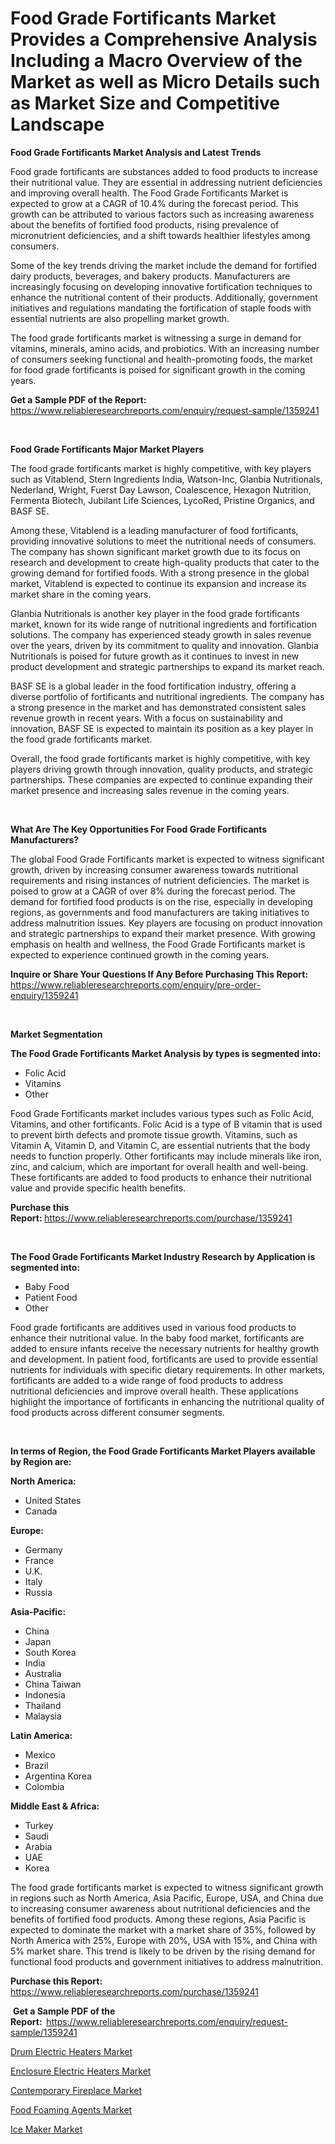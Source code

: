 <p><h1>Food Grade Fortificants Market Provides a Comprehensive Analysis Including a Macro Overview of the Market as well as Micro Details such as Market Size and Competitive Landscape</h1></p><p><strong>Food Grade Fortificants Market Analysis and Latest Trends</strong></p>
<p><p>Food grade fortificants are substances added to food products to increase their nutritional value. They are essential in addressing nutrient deficiencies and improving overall health. The Food Grade Fortificants Market is expected to grow at a CAGR of 10.4% during the forecast period. This growth can be attributed to various factors such as increasing awareness about the benefits of fortified food products, rising prevalence of micronutrient deficiencies, and a shift towards healthier lifestyles among consumers.</p><p>Some of the key trends driving the market include the demand for fortified dairy products, beverages, and bakery products. Manufacturers are increasingly focusing on developing innovative fortification techniques to enhance the nutritional content of their products. Additionally, government initiatives and regulations mandating the fortification of staple foods with essential nutrients are also propelling market growth.</p><p>The food grade fortificants market is witnessing a surge in demand for vitamins, minerals, amino acids, and probiotics. With an increasing number of consumers seeking functional and health-promoting foods, the market for food grade fortificants is poised for significant growth in the coming years.</p></p>
<p><strong>Get a Sample PDF of the Report:&nbsp;</strong> <a href="https://www.reliableresearchreports.com/enquiry/request-sample/1359241">https://www.reliableresearchreports.com/enquiry/request-sample/1359241</a></p>
<p>&nbsp;</p>
<p><strong>Food Grade Fortificants Major Market Players</strong></p>
<p><p>The food grade fortificants market is highly competitive, with key players such as Vitablend, Stern Ingredients India, Watson-Inc, Glanbia Nutritionals, Nederland, Wright, Fuerst Day Lawson, Coalescence, Hexagon Nutrition, Fermenta Biotech, Jubilant Life Sciences, LycoRed, Pristine Organics, and BASF SE.</p><p>Among these, Vitablend is a leading manufacturer of food fortificants, providing innovative solutions to meet the nutritional needs of consumers. The company has shown significant market growth due to its focus on research and development to create high-quality products that cater to the growing demand for fortified foods. With a strong presence in the global market, Vitablend is expected to continue its expansion and increase its market share in the coming years.</p><p>Glanbia Nutritionals is another key player in the food grade fortificants market, known for its wide range of nutritional ingredients and fortification solutions. The company has experienced steady growth in sales revenue over the years, driven by its commitment to quality and innovation. Glanbia Nutritionals is poised for future growth as it continues to invest in new product development and strategic partnerships to expand its market reach.</p><p>BASF SE is a global leader in the food fortification industry, offering a diverse portfolio of fortificants and nutritional ingredients. The company has a strong presence in the market and has demonstrated consistent sales revenue growth in recent years. With a focus on sustainability and innovation, BASF SE is expected to maintain its position as a key player in the food grade fortificants market.</p><p>Overall, the food grade fortificants market is highly competitive, with key players driving growth through innovation, quality products, and strategic partnerships. These companies are expected to continue expanding their market presence and increasing sales revenue in the coming years.</p></p>
<p>&nbsp;</p>
<p><strong>What Are The Key Opportunities For Food Grade Fortificants Manufacturers?</strong></p>
<p><p>The global Food Grade Fortificants market is expected to witness significant growth, driven by increasing consumer awareness towards nutritional requirements and rising instances of nutrient deficiencies. The market is poised to grow at a CAGR of over 8% during the forecast period. The demand for fortified food products is on the rise, especially in developing regions, as governments and food manufacturers are taking initiatives to address malnutrition issues. Key players are focusing on product innovation and strategic partnerships to expand their market presence. With growing emphasis on health and wellness, the Food Grade Fortificants market is expected to experience continued growth in the coming years.</p></p>
<p><strong>Inquire or Share Your Questions If Any Before Purchasing This Report:</strong> <a href="https://www.reliableresearchreports.com/enquiry/pre-order-enquiry/1359241">https://www.reliableresearchreports.com/enquiry/pre-order-enquiry/1359241</a></p>
<p>&nbsp;</p>
<p><strong>Market Segmentation</strong></p>
<p><strong>The Food Grade Fortificants Market Analysis by types is segmented into:</strong></p>
<p><ul><li>Folic Acid</li><li>Vitamins</li><li>Other</li></ul></p>
<p><p>Food Grade Fortificants market includes various types such as Folic Acid, Vitamins, and other fortificants. Folic Acid is a type of B vitamin that is used to prevent birth defects and promote tissue growth. Vitamins, such as Vitamin A, Vitamin D, and Vitamin C, are essential nutrients that the body needs to function properly. Other fortificants may include minerals like iron, zinc, and calcium, which are important for overall health and well-being. These fortificants are added to food products to enhance their nutritional value and provide specific health benefits.</p></p>
<p><strong>Purchase this Report:&nbsp;</strong><a href="https://www.reliableresearchreports.com/purchase/1359241">https://www.reliableresearchreports.com/purchase/1359241</a></p>
<p>&nbsp;</p>
<p><strong>The Food Grade Fortificants Market Industry Research by Application is segmented into:</strong></p>
<p><ul><li>Baby Food</li><li>Patient Food</li><li>Other</li></ul></p>
<p><p>Food grade fortificants are additives used in various food products to enhance their nutritional value. In the baby food market, fortificants are added to ensure infants receive the necessary nutrients for healthy growth and development. In patient food, fortificants are used to provide essential nutrients for individuals with specific dietary requirements. In other markets, fortificants are added to a wide range of food products to address nutritional deficiencies and improve overall health. These applications highlight the importance of fortificants in enhancing the nutritional quality of food products across different consumer segments.</p></p>
<p>&nbsp;</p>
<p><strong>In terms of Region, the Food Grade Fortificants Market Players available by Region are:</strong></p>
<p>
    <p> <strong> North America: </strong>
        <ul>
            <li>United States</li>
            <li>Canada</li>
        </ul>
        </p> 
    <p> <strong> Europe: </strong>
        <ul>
            <li>Germany</li>
            <li>France</li>
            <li>U.K.</li>
            <li>Italy</li>
            <li>Russia</li>
        </ul>
        </p> 
    <p> <strong> Asia-Pacific: </strong>
        <ul>
            <li>China</li>
            <li>Japan</li>
            <li>South Korea</li>
            <li>India</li>
            <li>Australia</li>
            <li>China Taiwan</li>
            <li>Indonesia</li>
            <li>Thailand</li>
            <li>Malaysia</li>
        </ul>
        </p> 
    <p> <strong> Latin America: </strong>
        <ul>
            <li>Mexico</li>
            <li>Brazil</li>
            <li>Argentina Korea</li>
            <li>Colombia</li>
        </ul>
        </p> 
    <p> <strong> Middle East & Africa: </strong>
        <ul>
            <li>Turkey</li>
            <li>Saudi</li>
            <li>Arabia</li>
            <li>UAE</li>
            <li>Korea</li>
        </ul>
    </p>
    </p>
<p><p>The food grade fortificants market is expected to witness significant growth in regions such as North America, Asia Pacific, Europe, USA, and China due to increasing consumer awareness about nutritional deficiencies and the benefits of fortified food products. Among these regions, Asia Pacific is expected to dominate the market with a market share of 35%, followed by North America with 25%, Europe with 20%, USA with 15%, and China with 5% market share. This trend is likely to be driven by the rising demand for functional food products and government initiatives to address malnutrition.</p></p>
<p><strong>Purchase this Report: </strong><a href="https://www.reliableresearchreports.com/purchase/1359241">https://www.reliableresearchreports.com/purchase/1359241</a></p>
<p>&nbsp;<strong>Get a Sample PDF of the Report:&nbsp;&nbsp;</strong><a href="https://www.reliableresearchreports.com/enquiry/request-sample/1359241">https://www.reliableresearchreports.com/enquiry/request-sample/1359241</a></p>
<p><strong></strong></p>
<p><p><a href="https://issuu.com/reportprime-2/docs/drum-electric-heaters-market-size-2030.pptx">Drum Electric Heaters Market</a></p><p><a href="https://issuu.com/reportprime-2/docs/enclosure-electric-heaters-market-size-2030.pptx">Enclosure Electric Heaters Market</a></p><p><a href="https://medium.com/@randysimpson755/contemporary-fireplace-nbsp-market-focuses-on-market-share-size-and-projected-forecast-till-2031-f1bed9455a91">Contemporary Fireplace Market</a></p><p><a href="https://github.com/mabutironaldo/Market-Research-Report-List-3/blob/main/food-foaming-agents-market.md">Food Foaming Agents Market</a></p><p><a href="https://medium.com/@randysimpson755/ice-maker-market-exploring-market-share-market-trends-and-future-growth-ecc3eb7c81e7">Ice Maker Market</a></p></p>